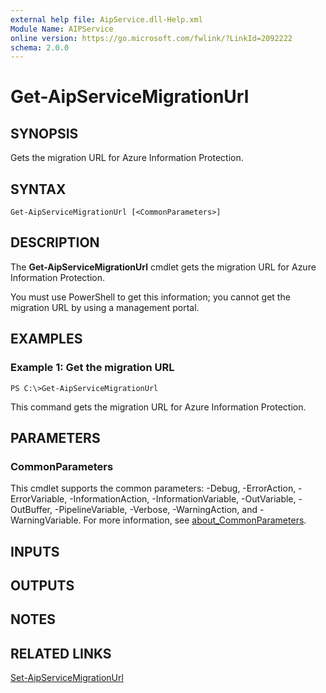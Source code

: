 ```yaml
---
external help file: AipService.dll-Help.xml
Module Name: AIPService
online version: https://go.microsoft.com/fwlink/?LinkId=2092222
schema: 2.0.0
---
```


# Get-AipServiceMigrationUrl

## SYNOPSIS
Gets the migration URL for Azure Information Protection.

## SYNTAX

```
Get-AipServiceMigrationUrl [<CommonParameters>]
```

## DESCRIPTION
The **Get-AipServiceMigrationUrl** cmdlet gets the migration URL for Azure Information Protection.

You must use PowerShell to get this information; you cannot get the migration URL by using a management portal.

## EXAMPLES

### Example 1: Get the migration URL
```
PS C:\>Get-AipServiceMigrationUrl
```

This command gets the migration URL for Azure Information Protection.

## PARAMETERS

### CommonParameters
This cmdlet supports the common parameters: -Debug, -ErrorAction, -ErrorVariable, -InformationAction, -InformationVariable, -OutVariable, -OutBuffer, -PipelineVariable, -Verbose, -WarningAction, and -WarningVariable. For more information, see [about_CommonParameters](http://go.microsoft.com/fwlink/?LinkID=113216).

## INPUTS

## OUTPUTS

## NOTES

## RELATED LINKS

[Set-AipServiceMigrationUrl](./Set-AipServiceMigrationUrl.md)


